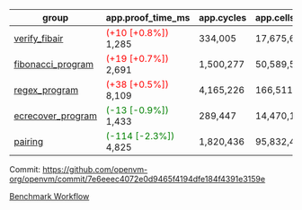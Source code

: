 | group | app.proof_time_ms | app.cycles | app.cells_used | leaf.proof_time_ms | leaf.cycles | leaf.cells_used |
| -- | -- | -- | -- | -- | -- | -- |
| [verify_fibair](https://github.com/openvm-org/openvm/blob/benchmark-results/benchmarks-pr/1597/verify_fibair-7e6eeec4072e0d9465f4194dfe184f4391e3159e.md) |<span style='color: red'>(+10 [+0.8%])</span> 1,285 |  334,005 |  17,675,654 |- | - | - |
| [fibonacci_program](https://github.com/openvm-org/openvm/blob/benchmark-results/benchmarks-pr/1597/fibonacci-7e6eeec4072e0d9465f4194dfe184f4391e3159e.md) |<span style='color: red'>(+19 [+0.7%])</span> 2,691 |  1,500,277 |  50,589,503 |- | - | - |
| [regex_program](https://github.com/openvm-org/openvm/blob/benchmark-results/benchmarks-pr/1597/regex-7e6eeec4072e0d9465f4194dfe184f4391e3159e.md) |<span style='color: red'>(+38 [+0.5%])</span> 8,109 |  4,165,226 |  166,511,152 |- | - | - |
| [ecrecover_program](https://github.com/openvm-org/openvm/blob/benchmark-results/benchmarks-pr/1597/ecrecover-7e6eeec4072e0d9465f4194dfe184f4391e3159e.md) |<span style='color: green'>(-13 [-0.9%])</span> 1,433 |  289,447 |  14,470,186 |- | - | - |
| [pairing](https://github.com/openvm-org/openvm/blob/benchmark-results/benchmarks-pr/1597/pairing-7e6eeec4072e0d9465f4194dfe184f4391e3159e.md) |<span style='color: green'>(-114 [-2.3%])</span> 4,825 |  1,820,436 |  95,832,407 |- | - | - |


Commit: https://github.com/openvm-org/openvm/commit/7e6eeec4072e0d9465f4194dfe184f4391e3159e

[Benchmark Workflow](https://github.com/openvm-org/openvm/actions/runs/14630825780)
